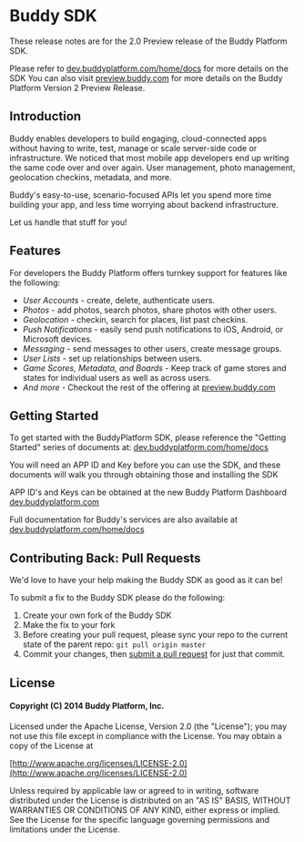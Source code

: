 # Buddy SDK

These release notes are for the 2.0 Preview release of the Buddy Platform SDK.

Please refer to [dev.buddyplatform.com/home/docs](http://dev.buddyplatform.com/home/docs) for more details on the SDK 
You can also visit [preview.buddy.com](http://preview.buddy.com) for more details on the Buddy Platform Version 2 Preview Release.

## Introduction

Buddy enables developers to build engaging, cloud-connected apps without having to write, test, manage or scale server-side code or infrastructure. We noticed that most mobile app developers end up writing the same code over and over again.  User management, photo management, geolocation checkins, metadata, and more.  

Buddy's easy-to-use, scenario-focused APIs let you spend more time building your app, and less time worrying about backend infrastructure.  

Let us handle that stuff for you!

## Features

For developers the Buddy Platform offers turnkey support for features like the following:

* *User Accounts* - create, delete, authenticate users.
* *Photos* - add photos, search photos, share photos with other users.
* *Geolocation* - checkin, search for places, list past checkins.
* *Push Notifications* - easily send push notifications to iOS, Android, or Microsoft devices.
* *Messaging* - send messages to other users, create message groups.
* *User Lists* - set up relationships between users.
* *Game Scores, Metadata, and Boards* - Keep track of game stores and states for individual users as well as across users.
* *And more* - Checkout the rest of the offering at [preview.buddy.com](http://preview.buddy.com)

## Getting Started

To get started with the BuddyPlatform SDK, please reference the "Getting Started" series of documents at: [dev.buddyplatform.com/home/docs](http://dev.buddyplatform.com/home/docs)

You will need an APP ID and Key before you can use the SDK, and these documents will walk you through obtaining those and installing the SDK

APP ID's and Keys can be obtained at the new Buddy Platform Dashboard [dev.buddyplatform.com](http://dev.buddyplatform.com)

Full documentation for Buddy's services are also available at [dev.buddyplatform.com/home/docs](http://dev.buddyplatform.com/home/docs)


## Contributing Back: Pull Requests

We'd love to have your help making the Buddy SDK as good as it can be!

To submit a fix to the Buddy SDK please do the following:

1. Create your own fork of the Buddy SDK
2. Make the fix to your fork
3. Before creating your pull request, please sync your repo to the current state of the parent repo: ```git pull origin master```
4. Commit your changes, then [submit a pull request](https://help.github.com/articles/using-pull-requests) for just that commit.


## License

#### Copyright (C) 2014 Buddy Platform, Inc.


Licensed under the Apache License, Version 2.0 (the "License"); you may not
use this file except in compliance with the License. You may obtain a copy of
the License at

  [http://www.apache.org/licenses/LICENSE-2.0](http://www.apache.org/licenses/LICENSE-2.0)

Unless required by applicable law or agreed to in writing, software
distributed under the License is distributed on an "AS IS" BASIS, WITHOUT
WARRANTIES OR CONDITIONS OF ANY KIND, either express or implied. See the
License for the specific language governing permissions and limitations under
the License.

